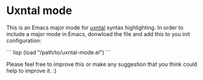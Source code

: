 # Uxntal mode

This is an Emacs major mode for [uxntal](https://wiki.xxiivv.com/site/uxntal.html) syntax highlighting. In order to include a major mode in Emacs, donwload the file and add this to you init configuration:

´´´ lisp
(load "/path/to/uxntal-mode.el") 
´´´ 

Please feel free to improve this or make any suggestion that you think could help to improve it. :)
